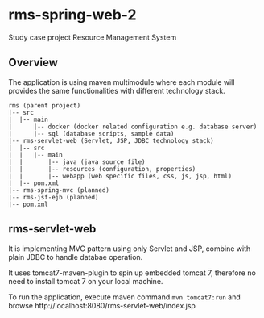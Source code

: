 # rms-spring-web-2
Study case project Resource Management System

## Overview
The application is using maven multimodule where each module will provides the same functionalities with different technology stack.

```
rms (parent project)
|-- src
|  |-- main
|      |-- docker (docker related configuration e.g. database server)
|      |-- sql (database scripts, sample data)
|-- rms-servlet-web (Servlet, JSP, JDBC technology stack)
|  |-- src
|  |   |-- main
|  |       |-- java (java source file)
|  |       |-- resources (configuration, properties)
|  |       |-- webapp (web specific files, css, js, jsp, html)
|  |-- pom.xml
|-- rms-spring-mvc (planned)
|-- rms-jsf-ejb (planned)
|-- pom.xml
```

## rms-servlet-web
It is implementing MVC pattern using only Servlet and JSP, combine with plain JDBC to handle databae operation.

It uses tomcat7-maven-plugin to spin up embedded tomcat 7, therefore no need to install tomcat 7 on your local machine. 

To run the application, execute maven command `mvn tomcat7:run` and browse http://localhost:8080/rms-servlet-web/index.jsp
